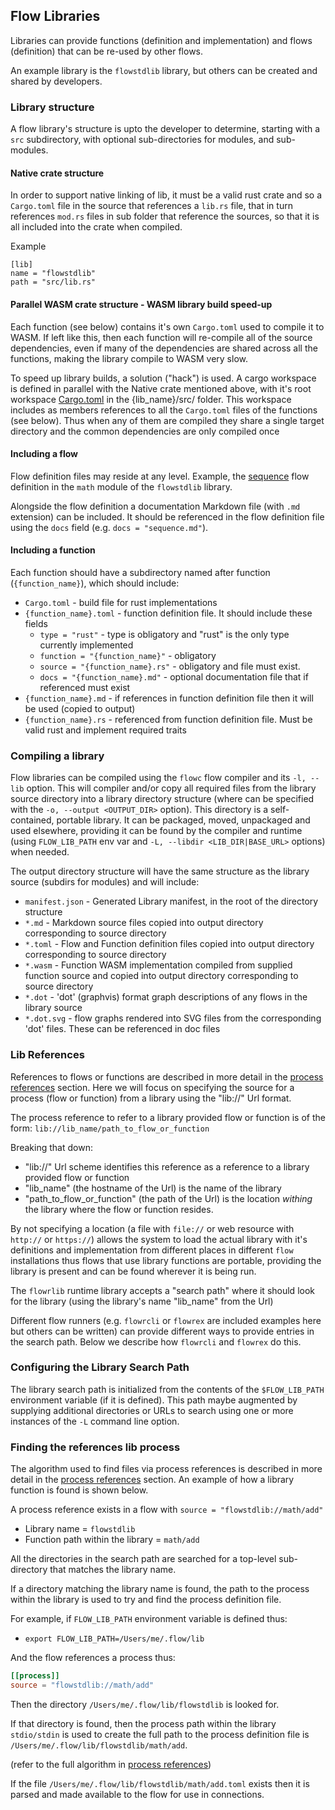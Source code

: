 ## Flow Libraries
Libraries can provide functions (definition and implementation) and flows (definition) that can be re-used by other 
flows.

An example library is the `flowstdlib` library, but others can be created and shared by developers.

### Library structure
A flow library's structure is upto the developer to determine, starting with a `src` subdirectory, with optional 
sub-directories for modules, and sub-modules.

#### Native crate structure 
In order to support native linking of lib, it must be a valid rust crate and so a `Cargo.toml` file in the source
that references a `lib.rs` file, that in turn references `mod.rs` files in sub folder that reference the sources, so 
that it is all included into the crate when compiled. 

Example
```
[lib]
name = "flowstdlib"
path = "src/lib.rs"
```

#### Parallel WASM crate structure - WASM library build speed-up
Each function (see below) contains it's own `Cargo.toml` used to compile it to WASM. If left like this, then
each function will re-compile all of the source dependencies, even if many of the dependencies are shared across
all the functions, making the library compile to WASM very slow.

To speed up library builds, a solution ("hack") is used. A cargo workspace is defined in parallel with the Native 
crate mentioned above, with it's root workspace [Cargo.toml](../../flowstdlib/src/Cargo.toml) in the {lib_name}/src/
folder. This workspace includes as members references to all the `Cargo.toml` files of the functions (see below).
Thus when any of them are compiled they share a single target directory and the common dependencies are only
compiled once

#### Including a flow
Flow definition files may reside at any level. Example, the [sequence](../../flowstdlib/src/math/sequence.toml) flow definition 
in the `math` module of the `flowstdlib` library.

Alongside the flow definition a documentation Markdown file (with `.md` extension) can be included. It should be
referenced in the flow definition file using the `docs` field (e.g. `docs = "sequence.md"`).

#### Including a function
Each function should have a subdirectory named after function (`{function_name}`), which should include:
- `Cargo.toml` - build file for rust implementations
- `{function_name}.toml` - function definition file. It should include these fields
  - `type = "rust"` - type is obligatory and "rust" is the only type currently implemented
  - `function = "{function_name}"` - obligatory 
  - `source = "{function_name}.rs"` - obligatory and file must exist. 
  - `docs = "{function_name}.md"` - optional documentation file that if referenced must exist
- `{function_name}.md` - if references in function definition file then it will be used (copied to output)
- `{function_name}.rs` - referenced from function definition file. Must be valid rust and implement required traits

### Compiling a library
Flow libraries can be compiled using the `flowc` flow compiler and its `-l, --lib` option. This will compiler
and/or copy all required files from the library source directory into a library directory structure (where
can be specified with the `-o, --output <OUTPUT_DIR>` option). This directory is a self-contained, portable
library. It can be packaged, moved, unpackaged and used elsewhere, providing it can be found by the compiler
and runtime (using `FLOW_LIB_PATH` env var and `-L, --libdir <LIB_DIR|BASE_URL>` options) when needed.

The output directory structure will have the same structure as the library source (subdirs for modules) and will
include:
- `manifest.json` - Generated Library manifest, in the root of the directory structure
- `*.md` - Markdown source files copied into output directory corresponding to source directory
- `*.toml` - Flow and Function definition files copied into output directory corresponding to source directory
- `*.wasm` - Function WASM implementation compiled from supplied function source and copied into output 
  directory corresponding to source directory
- `*.dot` - 'dot' (graphvis) format graph descriptions of any flows in the library source
- `*.dot.svg` - flow graphs rendered into SVG files from the corresponding 'dot' files. These can be referenced in 
  doc files

### Lib References
References to flows or functions are described in more detail in the [process references](process_references.md)
section. Here we will focus on specifying the source for a process (flow or function) from a library using the "lib://"
Url format.

The process reference to refer to a library provided flow or function is of the form:
`lib://lib_name/path_to_flow_or_function`

Breaking that down:
- "lib://" Url scheme identifies this reference as a reference to a library provided flow or function
- "lib_name" (the hostname of the Url) is the name of the library
- "path_to_flow_or_function" (the path of the Url) is the location *withing* the library where the flow or function 
  resides.

By not specifying a location (a file with `file://` or web resource with `http://` or `https://`) allows the system
to load the actual library with it's definitions and implementation from different places in different `flow` 
installations thus flows that use library functions are portable, providing the library is present and can be found 
wherever it is being run.

The `flowrlib` runtime library accepts a "search path" where it should look for the library (using the library's
name "lib_name" from the Url)

Different flow runners (e.g. `flowrcli` or `flowrex` are included examples here but others can be written) can provide
different ways to provide entries in the search path. Below we describe how `flowrcli` and `flowrex` do this.

### Configuring the Library Search Path
The library search path is initialized from the contents of the `$FLOW_LIB_PATH` environment variable
(if it is defined).
This path maybe augmented by supplying additional directories or URLs to search using one
or more instances of the `-L` command line option.

### Finding the references lib process
The algorithm used to find files via process references is described in more detail in the 
[process references](process_references.md) section. An example of how a library function is found is shown below.

A process reference exists in a flow with `source = "flowstdlib://math/add"`
  * Library name = `flowstdlib`
  * Function path within the library = `math/add`

All the directories in the search path are searched for a top-level sub-directory that matches the library name.

If a directory matching the library name is found, the path to the process within the library is used to try and
find the process definition file.

For example, if `FLOW_LIB_PATH` environment variable is defined thus:
* `export FLOW_LIB_PATH=/Users/me/.flow/lib`

And the flow references a process thus:
```toml
[[process]]
source = "flowstdlib://math/add"
```

Then the directory `/Users/me/.flow/lib/flowstdlib` is looked for.

If that directory is found, then the process path within the library `stdio/stdin` is used to create the full path
to the process definition file is `/Users/me/.flow/lib/flowstdlib/math/add`.

(refer to the full algorithm in [process references](process_references.md))

If the file `/Users/me/.flow/lib/flowstdlib/math/add.toml` exists then it is parsed and made available to the flow
for use in connections.